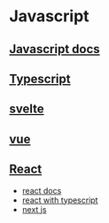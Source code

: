 # Javascript

## [Javascript docs](js-docs.md)

## [Typescript](typescript.md)

## [svelte](svelte/index.md)

## [vue](vue/index.md)

## [React](react/)

- [react docs](react/index.md)
- [react with typescript](react/react-ts.md)
- [next js](react/nextjs.md)
